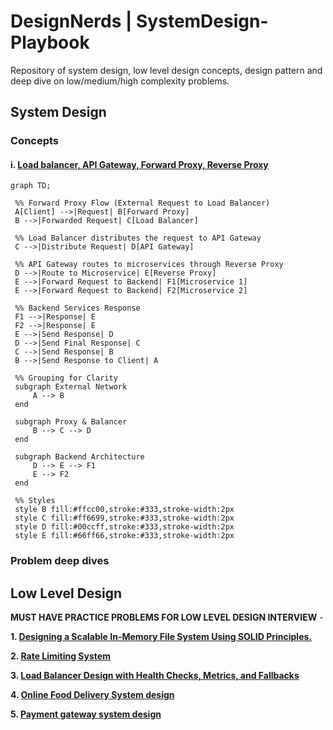 # DesignNerds | SystemDesign-Playbook


Repository of system design, low level design concepts, design pattern and deep dive on low/medium/high complexity problems. 


## System Design 
 ### Concepts
   #### i. [Load balancer, API Gateway, Forward Proxy, Reverse Proxy](https://medium.com/dev-nectar/load-balancers-api-gateways-forward-proxies-and-reverse-proxies-cdd03e629553)
   ```mermaid
graph TD;

    %% Forward Proxy Flow (External Request to Load Balancer)
    A[Client] -->|Request| B[Forward Proxy]
    B -->|Forwarded Request| C[Load Balancer]
    
    %% Load Balancer distributes the request to API Gateway
    C -->|Distribute Request| D[API Gateway]
    
    %% API Gateway routes to microservices through Reverse Proxy
    D -->|Route to Microservice| E[Reverse Proxy]
    E -->|Forward Request to Backend| F1[Microservice 1]
    E -->|Forward Request to Backend| F2[Microservice 2]

    %% Backend Services Response
    F1 -->|Response| E
    F2 -->|Response| E
    E -->|Send Response| D
    D -->|Send Final Response| C
    C -->|Send Response| B
    B -->|Send Response to Client| A

    %% Grouping for Clarity
    subgraph External Network
        A --> B
    end

    subgraph Proxy & Balancer
        B --> C --> D
    end

    subgraph Backend Architecture
        D --> E --> F1
        E --> F2
    end

    %% Styles
    style B fill:#ffcc00,stroke:#333,stroke-width:2px
    style C fill:#ff6699,stroke:#333,stroke-width:2px
    style D fill:#00ccff,stroke:#333,stroke-width:2px
    style E fill:#66ff66,stroke:#333,stroke-width:2px

```
 ### Problem deep dives

## Low Level Design

**MUST HAVE PRACTICE PROBLEMS FOR LOW LEVEL DESIGN INTERVIEW** - 

**1. [Designing a Scalable In-Memory File System Using SOLID Principles.](https://blog.devgenius.io/low-level-design-designing-a-scalable-in-memory-file-system-using-solid-principles-df792aa21f6d)** 

**2. [Rate Limiting System](https://levelup.gitconnected.com/low-level-design-rate-limiting-system-a815eac97fea?source=user_profile_page---------0-------------9e7bd989dd82---------------)** 

**3. [Load Balancer Design with Health Checks, Metrics, and Fallbacks](https://blog.devgenius.io/low-level-design-load-balancer-design-with-health-checks-metrics-and-fallbacks-e7ef23a8620a)** 

**4. [Online Food Delivery System design](https://levelup.gitconnected.com/low-level-design-online-food-delivery-system-a-solid-and-scalable-architecture-ae2ab287d9a8)** 

**5. [Payment gateway system design](https://blog.devgenius.io/low-level-design-payment-gateway-system-aead85996fd9)** 
